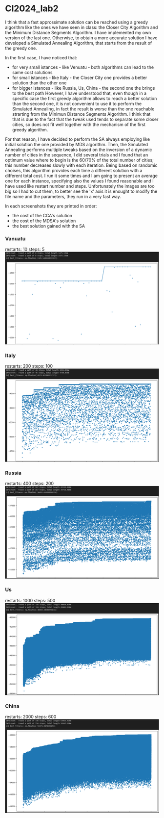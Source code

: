 # CI2024_lab2

I think that a fast approssimate solution can be reached using a greedy algorithm like the ones we have seen in class: the Closer City Algorithm and the Minimum Distance Segments Algorithm. I have implemented my own version of the last one.
Otherwise, to obtain a more accurate solution I have developed a Simulated Annealing Algorithm, that starts from the result of the greedy one.

In the first case, I have noticed that:
  * for very small istances - like Venuatu - both algorithms can lead to the same cost solutions
  * for small istances - like Italy - the Closer City one provides a better solution than the other one
  * for bigger istances - like Russia, Us, China - the second one the brings to the best path
However, I have understood that, even though in a specific case the first greedy algorithm allows to reach a better solution than the second one, it is not convenient to use it to perform the Simulated Annealing, in fact the result is worse than the one reachable strarting from the Minimun Distance Segments Algorithm. I think that that is due to the fact that the tweak used tends to separate some closer cities, so does not fit well together with the mechanism of the first greedy algorithm.

For that reason, I have decided to perform the SA always employing like initial solution the one provided by MDS algorithm.
Then, the Simulated Annealing performs multiple tweaks based on the inversion of a dynamic number of cities in the sequence, I did several trials and I found that an optimum value where to begin is the 60/70% of the total number of cities; this number decreases slowly with each iteration.
Being based on randomic choises, this algorithm provides each time a different solution with a different total cost. I run it some times and I am going to present an average one for each instance, specifying also the values I found reasonable and I have used like restart number and steps. Unfortunately the images are too big so I had to cut them, to better see the 'x' axis it is enought to modify the file name and the parameters, they run in a very fast way.

In each screenshots they are printed in order:
 * the cost of the CCA's solution
 * the cost of the MDSA's solution
 * the best solution gained with the SA

### Vanuatu
restarts: 10 steps: 5
![Vanuatu](/tsp_images/vanuatu.png)

### Italy 
restarts: 200 steps: 100
![Italy](/tsp_images/italy.png)

### Russia
restarts: 400 steps: 200
![Russia](/tsp_images/russia.png)

### Us
restarts: 1000 steps: 500
![Us](/tsp_images/us.png)

### China
restarts: 2000 steps: 600
![China](/tsp_images/china.png)
